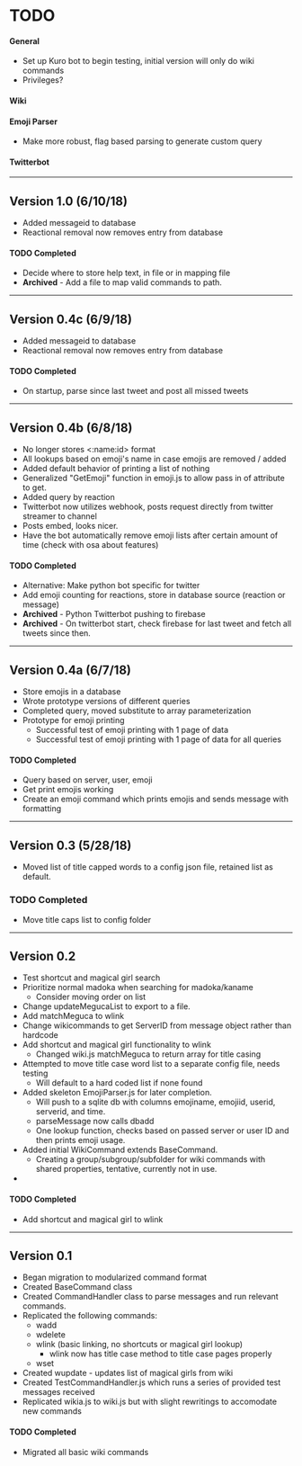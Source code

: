 # TODO

#### General

- Set up Kuro bot to begin testing, initial version will only do wiki commands
- Privileges?

#### Wiki

#### Emoji Parser
- Make more robust, flag based parsing to generate custom query

#### Twitterbot

---

## Version 1.0 (6/10/18)
- Added messageid to database
- Reactional removal now removes entry from database

#### TODO Completed
- Decide where to store help text, in file or in mapping file
- **Archived** - Add a file to map valid commands to path.

---

## Version 0.4c (6/9/18)
- Added messageid to database
- Reactional removal now removes entry from database

#### TODO Completed
- On startup, parse since last tweet and post all missed tweets

---

## Version 0.4b (6/8/18)
- No longer stores <:name:id> format
- All lookups based on emoji's name in case emojis are removed / added
- Added default behavior of printing a list of nothing
- Generalized "GetEmoji" function in emoji.js to allow pass in of attribute to get.
- Added query by reaction
- Twitterbot now utilizes webhook, posts request directly from twitter streamer to channel
- Posts embed, looks nicer.
- Have the bot automatically remove emoji lists after certain amount of time (check with osa about features)


#### TODO Completed
- Alternative: Make python bot specific for twitter
- Add emoji counting for reactions, store in database source (reaction or message)
- **Archived** - Python Twitterbot pushing to firebase
- **Archived** - On twitterbot start, check firebase for last tweet and fetch all tweets since then.

---

## Version 0.4a (6/7/18)
- Store emojis in a database
- Wrote prototype versions of different queries
- Completed query, moved substitute to array parameterization
- Prototype for emoji printing
    - Successful test of emoji printing with 1 page of data
    - Successful test of emoji printing with 1 page of data for all queries

#### TODO Completed
- Query based on server, user, emoji
- Get print emojis working
- Create an emoji command which prints emojis and sends message with formatting

---

## Version 0.3 (5/28/18)

- Moved list of title capped words to a config json file, retained list as default.

### TODO Completed
- Move title caps list to config folder

---

## Version 0.2
- Test shortcut and magical girl search
- Prioritize normal madoka when searching for madoka/kaname
     - Consider moving order on list
- Change updateMegucaList to export to a file.
- Add matchMeguca to wlink
- Change wikicommands to get ServerID from message object rather than hardcode
- Add shortcut and magical girl functionality to wlink
    - Changed wiki.js matchMeguca to return array for title casing
- Attempted to move title case word list to a separate config file, needs testing
    - Will default to a hard coded list if none found
- Added skeleton EmojiParser.js for later completion.
    - Will push to a sqlite db with columns emojiname, emojiid, userid, serverid, and time.
    - parseMessage now calls dbadd
    - One lookup function, checks based on passed server or user ID and then prints emoji usage.
- Added initial WikiCommand extends BaseCommand.
    - Creating a group/subgroup/subfolder for wiki commands with shared properties, tentative, currently not in use.
-

#### TODO Completed
- Add shortcut and magical girl to wlink

---

## Version 0.1
- Began migration to modularized command format
- Created BaseCommand class
- Created CommandHandler class to parse messages and run relevant commands.
- Replicated the following commands:
    - wadd
    - wdelete
    - wlink (basic linking, no shortcuts or magical girl lookup)
        - wlink now has title case method to title case pages properly
    - wset
- Created wupdate - updates list of magical girls from wiki
- Created TestCommandHandler.js which runs a series of provided test messages received
- Replicated wikia.js to wiki.js but with slight rewritings to accomodate new commands

#### TODO Completed
- Migrated all basic wiki commands